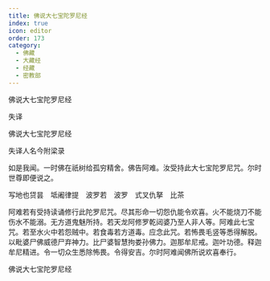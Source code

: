 ```yaml
---
title: 佛说大七宝陀罗尼经
index: true
icon: editor
order: 173
category:
  - 佛藏
  - 大藏经
  - 经藏
  - 密教部
---
```


  佛说大七宝陀罗尼经  

失译  

佛说大七宝陀罗尼经  

失译人名今附梁录  

如是我闻。一时佛在祇树给孤穷精舍。佛告阿难。汝受持此大七宝陀罗尼咒。尔时世尊即便说之。  

写地也贷昙　坻阇律提　波罗若　波罗　式叉仇拏　比茶  

阿难若有受持读诵修行此陀罗尼咒。尽其形命一切怨仇能令欢喜。火不能烧刀不能伤水不能溺。无方道鬼魅所持。若天龙阿修罗乾闼婆乃至人非人等。阿难此七宝咒。若至水火中若怨贼中。若食毒若方道毒。应念此咒。若怖畏毛竖等悉得解脱。以毗婆尸佛威德尸弃神力。比尸婆智慧拘娄孙佛力。迦那牟尼戒。迦叶功德。释迦牟尼精进。令一切众生悉除怖畏。令得安吉。尔时阿难闻佛所说欢喜奉行。  

佛说大七宝陀罗尼经  
